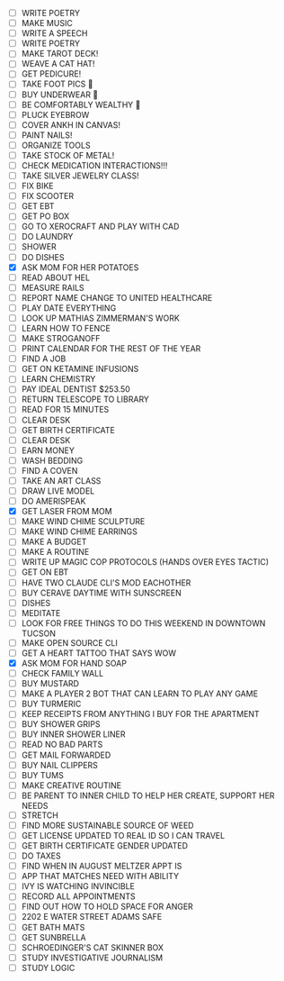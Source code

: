 - [ ] WRITE POETRY
- [ ] MAKE MUSIC
- [ ] WRITE A SPEECH 
- [ ] WRITE POETRY 
- [ ] MAKE TAROT DECK!
- [ ] WEAVE A CAT HAT!
- [ ] GET PEDICURE!
- [ ] TAKE FOOT PICS 👣
- [ ] BUY UNDERWEAR 👙
- [ ] BE COMFORTABLY WEALTHY 🤑
- [ ] PLUCK EYEBROW
- [ ] COVER ANKH IN CANVAS!
- [ ] PAINT NAILS!
- [ ] ORGANIZE TOOLS
- [ ] TAKE STOCK OF METAL!
- [ ] CHECK MEDICATION INTERACTIONS!!!
- [ ] TAKE SILVER JEWELRY CLASS!
- [ ] FIX BIKE
- [ ] FIX SCOOTER
- [ ] GET EBT
- [ ] GET PO BOX
- [ ] GO TO XEROCRAFT AND PLAY WITH CAD
- [ ] DO LAUNDRY
- [ ] SHOWER
- [ ] DO DISHES
- [x] ASK MOM FOR HER POTATOES
- [ ] READ ABOUT HEL
- [ ] MEASURE RAILS
- [ ] REPORT NAME CHANGE TO UNITED HEALTHCARE
- [ ] PLAY DATE EVERYTHING
- [ ] LOOK UP MATHIAS ZIMMERMAN'S WORK
- [ ] LEARN HOW TO FENCE
- [ ] MAKE STROGANOFF
- [ ] PRINT CALENDAR FOR THE REST OF THE YEAR
- [ ] FIND A JOB
- [ ] GET ON KETAMINE INFUSIONS
- [ ] LEARN CHEMISTRY
- [ ] PAY IDEAL DENTIST $253.50
- [ ] RETURN TELESCOPE TO LIBRARY
- [ ] READ FOR 15 MINUTES
- [ ] CLEAR DESK
- [ ] GET BIRTH CERTIFICATE
- [ ] CLEAR DESK
- [ ] EARN MONEY
- [ ] WASH BEDDING
- [ ] FIND A COVEN
- [ ] TAKE AN ART CLASS
- [ ] DRAW LIVE MODEL
- [ ] DO AMERISPEAK
- [x] GET LASER FROM MOM
- [ ] MAKE WIND CHIME SCULPTURE
- [ ] MAKE WIND CHIME EARRINGS
- [ ] MAKE A BUDGET
- [ ] MAKE A ROUTINE
- [ ] WRITE UP MAGIC COP PROTOCOLS (HANDS OVER EYES TACTIC)
- [ ] GET ON EBT
- [ ] HAVE TWO CLAUDE CLI'S MOD EACHOTHER
- [ ] BUY CERAVE DAYTIME WITH SUNSCREEN
- [ ] DISHES
- [ ] MEDITATE
- [ ] LOOK FOR FREE THINGS TO DO THIS WEEKEND IN DOWNTOWN TUCSON
- [ ] MAKE OPEN SOURCE CLI
- [ ] GET A HEART TATTOO THAT SAYS WOW
- [x] ASK MOM FOR HAND SOAP
- [ ] CHECK FAMILY WALL
- [ ] BUY MUSTARD
- [ ] MAKE A PLAYER 2 BOT THAT CAN LEARN TO PLAY ANY GAME
- [ ] BUY TURMERIC
- [ ] KEEP RECEIPTS FROM ANYTHING I BUY FOR THE APARTMENT
- [ ] BUY SHOWER GRIPS
- [ ] BUY INNER SHOWER LINER
- [ ] READ NO BAD PARTS
- [ ] GET MAIL FORWARDED
- [ ] BUY NAIL CLIPPERS
- [ ] BUY TUMS
- [ ] MAKE CREATIVE ROUTINE
- [ ] BE PARENT TO INNER CHILD TO HELP HER CREATE, SUPPORT HER NEEDS
- [ ] STRETCH
- [ ] FIND MORE SUSTAINABLE SOURCE OF WEED
- [ ] GET LICENSE UPDATED TO REAL ID SO I CAN TRAVEL
- [ ] GET BIRTH CERTIFICATE GENDER UPDATED
- [ ] DO TAXES
- [ ] FIND WHEN IN AUGUST MELTZER APPT IS
- [ ] APP THAT MATCHES NEED WITH ABILITY
- [ ] IVY IS WATCHING INVINCIBLE
- [ ] RECORD ALL APPOINTMENTS
- [ ] FIND OUT HOW TO HOLD SPACE FOR ANGER
- [ ] 2202 E WATER STREET ADAMS SAFE
- [ ] GET BATH MATS
- [ ] GET SUNBRELLA
- [ ] SCHROEDINGER'S CAT SKINNER BOX
- [ ] STUDY INVESTIGATIVE JOURNALISM
- [ ] STUDY LOGIC